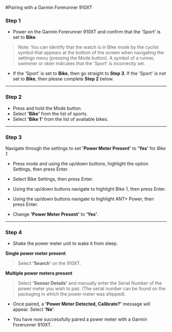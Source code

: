#Pairing with a Garmin Forerunner 910XT

### Step 1
* Power on the Garmin Forerunner 910XT and confirm that the 'Sport' is set to **Bike**.


> Note: You can identify that the watch is in Bike mode by the cyclist symbol that appears at the bottom of the screen when navigating the settings menu (pressing the Mode button). A symbol of a runner, swimmer or skier indicates that the 'Sport' is incorrectly set.

* If the 'Sport' is set to **Bike**, then go straight to **Step 3**. If the 'Sport' is *not* set to **Bike**, then please complete **Step 2** below.

---

### Step 2

* Press and hold the Mode button.
* Select **'Bike'** from the list of sports.
* Select **'Bike 1'** from the list of available bikes.

---

### Step 3
Navigate through the settings to set **'Power Meter Present'** to **'Yes'** for *Bike 1*.

* Press mode and using the up/down buttons, highlight the option Settings, then press Enter.

* Select Bike Settings, then press Enter.

* Using the up/down buttons navigate to highlight Bike 1, then press Enter.

* Using the up/down buttons navigate to highlight ANT+ Power, then press Enter.

* Change **'Power Meter Present'** to **'Yes'**.

---

### Step 4

* Shake the power meter unit to wake it from sleep.

**Single power meter present**


>  Select **'Search'** on the 910XT.

**Multiple power meters present**

> Select **'Sensor Details'** and manually enter the Serial Number of the power meter you wish to pair. (The serial number can be found on the packaging in which the power meter was shipped).

* Once paired, a **'Power Meter Detected, Calibrate?'** message will appear. Select **'No'**.

* You have now successfully paired a power meter with a Garmin Forerunner 910XT.











